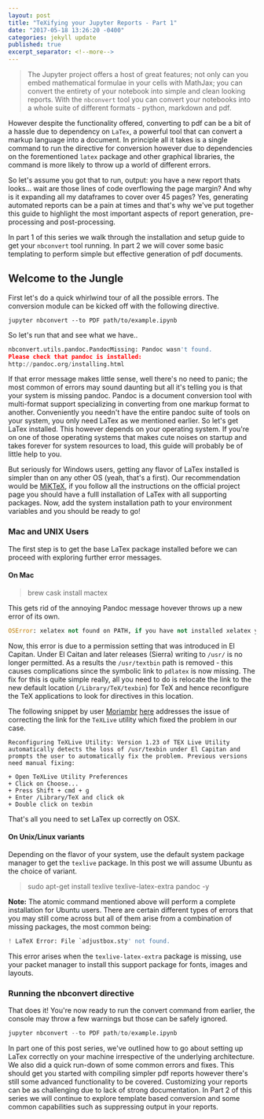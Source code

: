 ```yaml
---
layout: post
title: "TeXifying your Jupyter Reports - Part 1"
date: "2017-05-18 13:26:20 -0400"
categories: jekyll update
published: true
excerpt_separator: <!--more-->
---
```

> The Jupyter project offers a host of great features; not only can you embed mathematical formulae in your cells with MathJax; you can convert the entirety of your notebook into simple and clean looking reports. With the `nbconvert` tool you can convert your notebooks into a whole suite of different formats - python, markdown and pdf.  
<!--more-->

However despite the functionality offered, converting to pdf can be a bit of a hassle due to dependency on `LaTex`, a powerful tool that can convert a markup language into a document. In principle all it takes is a single command to run the directive for conversion however due to dependencies on the forementioned `latex` package and other graphical libraries, the command is more likely to throw up a world of different errors.  

So let's assume you got that to run, output: you have a new report thats looks... wait are those lines of code overflowing the page margin? And why is it expanding all my dataframes to cover over 45 pages? Yes, generating automated reports can be a pain at times and that's why we've put together this guide to highlight the most important aspects of report generation, pre-processing and post-processing.

In part 1 of this series we walk through the installation and setup guide to get your `nbconvert` tool running. In part 2 we will cover some basic templating to perform simple but effective generation of pdf documents.

## Welcome to the Jungle
First let's do a quick whirlwind tour of all the possible errors. The conversion module can be kicked off with the following directive.


~~~~
jupyter nbconvert --to PDF path/to/example.ipynb
~~~~

So let's run that and see what we have..


```python
nbconvert.utils.pandoc.PandocMissing: Pandoc wasn't found.
Please check that pandoc is installed:
http://pandoc.org/installing.html
```

If that error message makes little sense, well there's no need to panic; the most common of errors may sound daunting but all it's telling you is that your system is missing pandoc. Pandoc is a document conversion tool with multi-format support specializing in converting from one markup format to another. Conveniently you needn't have the entire pandoc suite of tools on your system, you only need LaTex as we mentioned earlier. So let's get LaTex installed. This however depends on your operating system. If you're on one of those operating systems that makes cute noises on startup and takes forever for system resources to load, this guide will probably be of little help to you.

But seriously for Windows users, getting any flavor of LaTex installed is simpler than on any other OS (yeah, that's a first). Our recommendation would be [MiKTeX](https://miktex.org/download), if you follow all the instructions on the official project page you should have a fulll installation of LaTex with all supporting packages. Now, add the system installation path to your environment variables and you should be ready to go!

### Mac and UNIX Users

The first step is to get the base LaTex package installed before we can proceed with exploring further error messages.
#### On Mac
> brew cask install mactex

This gets rid of the annoying Pandoc message hovever throws up a new error of its own.
```python
OSError: xelatex not found on PATH, if you have not installed xelatex you may need to do so. Find further instructions at https://nbconvert.readthedocs.io/en/latest/install.html#installing-tex.
```
Now, this error is due to a permission setting that was introduced in El Capitan. Under El Caitan and later releases (Sierra) writing to `/usr/` is no longer permitted. As a results the `/usr/textbin` path is removed - this causes complications since the symbolic link to `pdlatex` is now missing. The fix for this is quite simple really, all you need to do is relocate the link to the new default location (`/Library/TeX/texbin`) for TeX and hence reconfigure the TeX applications to look for directives in this location.

The following snippet by user [Moriambr](https://tex.stackexchange.com/users/89949/moriambar) [here](https://tex.stackexchange.com/questions/274179/mactex-error-xelatex-command-not-found) addresses the issue of correcting the link for the `TeXLive` utility which fixed the problem in our case.
~~~~
Reconfiguring TeXLive Utility: Version 1.23 of TEX Live Utility automatically detects the loss of /usr/texbin under El Capitan and prompts the user to automatically fix the problem. Previous versions need manual fixing:

+ Open TeXLive Utility Preferences
+ Click on Choose...
+ Press Shift + cmd + g
+ Enter /Library/TeX and click ok
+ Double click on texbin
~~~~

That's all you need to set LaTex up correctly on OSX.

#### On Unix/Linux variants
Depending on the flavor of your system, use the default system package manager to get the `texlive` package. In this post we will assume Ubuntu as the choice of variant.
> sudo apt-get install texlive texlive-latex-extra pandoc -y

**Note:** The atomic command mentioned above will perform a complete installation for Ubuntu users. There are certain different types of errors that you may still come across but all of them arise from a combination of missing packages, the most common being:

```python
! LaTeX Error: File `adjustbox.sty' not found.
```
This error arises when the `texlive-latex-extra` package is missing, use your packet manager to install this support package for fonts, images and layouts.

### Running the nbconvert directive
That does it! You're now ready to run the convert command from earlier, the console may throw a few warnings but those can be safely ignored.
```python
jupyter nbconvert --to PDF path/to/example.ipynb
```

In part one of this post series, we've outlined how to go about setting up LaTex correctly on your machine irrespective of the underlying architecture. We also did a quick run-down of some common errors and fixes. This should get you started with compiling simpler pdf reports however there's still some advanced functionality to be covered. Customizing your reports can be as challenging due to lack of strong documentation. In Part 2 of this series we will continue to explore template based conversion and some common capabilities such as suppressing output in your reports.
